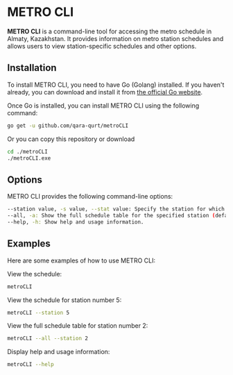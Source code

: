 # METRO CLI


**METRO CLI** is a command-line tool for accessing the metro schedule in Almaty, Kazakhstan. It provides information on metro station schedules and allows users to view station-specific schedules and other options.

## Installation

To install METRO CLI, you need to have Go (Golang) installed. If you haven't already, you can download and install it from [the official Go website](https://golang.org/dl/).

Once Go is installed, you can install METRO CLI using the following command:

```bash
go get -u github.com/qara-qurt/metroCLI
```

Or you can copy this repository or download
```bash
cd ./metroCLI
./metroCLI.exe
```

## Options
METRO CLI provides the following command-line options:

```bash
--station value, -s value, --stat value: Specify the station for which you want to view the schedule (default: 0).
--all, -a: Show the full schedule table for the specified station (default: false).
--help, -h: Show help and usage information.
```

## Examples
Here are some examples of how to use METRO CLI:

View the schedule:
```bash
metroCLI
```

View the schedule for station number 5:
```bash
metroCLI --station 5
```
View the full schedule table for station number 2:
```bash
metroCLI --all --station 2
```
Display help and usage information:
```bash
metroCLI --help
```
